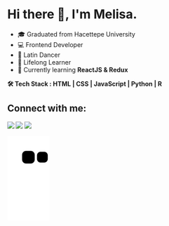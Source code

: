
# Hi there 👋, I'm Melisa.

- 🎓 Graduated from Hacettepe University
- 💻 Frontend Developer
- 💃 Latin Dancer
- 👀 Lifelong Learner
- 🌱 Currently learning <b>ReactJS & Redux<b>

🛠 Tech Stack : HTML | CSS | JavaScript | Python | R 

## Connect with me:

[<img  width="25" src="https://unpkg.com/simple-icons@v6/icons/linkedin.svg" />][linkedin]
[<img  width="25" src="https://unpkg.com/simple-icons@v6/icons/spotify.svg" />][spotify]
[<img  width="25" src="https://unpkg.com/simple-icons@v6/icons/medium.svg" />][medium]


  [linkedin]: https://www.linkedin.com/in/melisa-deniz  
  [spotify]: https://open.spotify.com/user/m.deniz95?si=ff96b4e3d37d44a7  
  [medium]: https://medium.com/@melisadeniz  
  
  ![snake svg](https://github.com/melisadeniz/melisadeniz/blob/output/github-contribution-grid-snake.svg)










